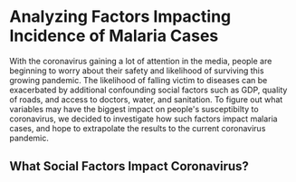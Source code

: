 # Analyzing Factors Impacting Incidence of Malaria Cases

With the coronavirus gaining a lot of attention in the media, people are beginning to worry about their safety and likelihood of surviving this growing pandemic. The likelihood of falling victim to diseases can be exacerbated by additional confounding social factors such as GDP, quality of roads, and access to doctors, water, and sanitation. To figure out what variables may have the biggest impact on people's susceptibilty to coronavirus, we decided to investigate how such factors impact malaria cases, and hope to extrapolate the results to the current coronavirus pandemic. 

## What Social Factors Impact Coronavirus?


